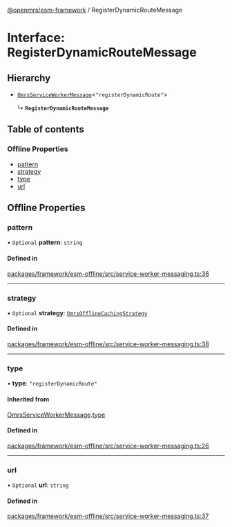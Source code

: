 [@openmrs/esm-framework](../API.md) / RegisterDynamicRouteMessage

# Interface: RegisterDynamicRouteMessage

## Hierarchy

- [`OmrsServiceWorkerMessage`](OmrsServiceWorkerMessage.md)<``"registerDynamicRoute"``\>

  ↳ **`RegisterDynamicRouteMessage`**

## Table of contents

### Offline Properties

- [pattern](RegisterDynamicRouteMessage.md#pattern)
- [strategy](RegisterDynamicRouteMessage.md#strategy)
- [type](RegisterDynamicRouteMessage.md#type)
- [url](RegisterDynamicRouteMessage.md#url)

## Offline Properties

### pattern

• `Optional` **pattern**: `string`

#### Defined in

[packages/framework/esm-offline/src/service-worker-messaging.ts:36](https://github.com/openmrs/openmrs-esm-core/blob/main/packages/framework/esm-offline/src/service-worker-messaging.ts#L36)

___

### strategy

• `Optional` **strategy**: [`OmrsOfflineCachingStrategy`](../API.md#omrsofflinecachingstrategy)

#### Defined in

[packages/framework/esm-offline/src/service-worker-messaging.ts:38](https://github.com/openmrs/openmrs-esm-core/blob/main/packages/framework/esm-offline/src/service-worker-messaging.ts#L38)

___

### type

• **type**: ``"registerDynamicRoute"``

#### Inherited from

[OmrsServiceWorkerMessage](OmrsServiceWorkerMessage.md).[type](OmrsServiceWorkerMessage.md#type)

#### Defined in

[packages/framework/esm-offline/src/service-worker-messaging.ts:26](https://github.com/openmrs/openmrs-esm-core/blob/main/packages/framework/esm-offline/src/service-worker-messaging.ts#L26)

___

### url

• `Optional` **url**: `string`

#### Defined in

[packages/framework/esm-offline/src/service-worker-messaging.ts:37](https://github.com/openmrs/openmrs-esm-core/blob/main/packages/framework/esm-offline/src/service-worker-messaging.ts#L37)
